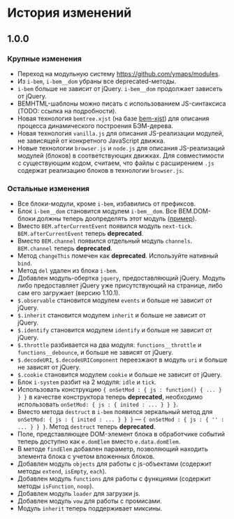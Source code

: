 # История изменений

## 1.0.0

### Крупные изменения

- Переход на модульную систему https://github.com/ymaps/modules.
- Из `i-bem`, `i-bem__dom` убраны все deprecated-методы.
- `i-bem` больше не зависит от jQuery. `i-bem__dom` продолжает зависеть от jQuery.
- BEMHTML-шаблоны можно писать с использованием JS-синтаксиса (TODO: ссылка на подробности).
- Новая технология `bemtree.xjst` (на базе [bem-xjst](https://github.com/bem/bem-xjst)) для описания процесса
  динамического построения БЭМ-дерева.
- Новая технология `vanilla.js` для описания JS-реализации модулей, не зависящей от конкретного JavaScript движка.
- Новые технологии `browser.js` и `node.js` для описания JS-реализаций модулей (блоков) в соответствующих движках.
  Для совместимости с существующим кодом, считаем, что файлы с расширением `.js` содержат реализацию блоков
  в технологии `browser.js`.

### Остальные изменения

- Все блоки-модули, кроме `i-bem`, избавились от префиксов.
- Блок `i-bem__dom` становится модулем `i-bem__dom`. Все BEM.DOM-блоки должны теперь доопределять
  этот модуль ([пример](common.bundles/index/blocks/b-square/b-square.js)).
- Вместо `BEM.afterCurrentEvent` появился модуль `next-tick`. `BEM.afterCurrentEvent` теперь **deprecated**.
- Вместо `BEM.channel` появился отдельный модуль `channels`. `BEM.channel` теперь **deprecated**.
- Метод `changeThis` помечен как **deprecated**. Используйте нативный `bind`.
- Метод `del` удален из блока `i-bem`.
- Добавлен модуль-обертка `jquery`, предоставляющий jQuery. Модуль либо предоставляет jQuery уже присутствующий на странице, либо сам его загружает (версию 1.10.1).
- `$.observable` становится модулем `events` и больше не зависит от jQuery.
- `$.inherit` становится модулем `inherit` и больше не зависит от jQuery.
- `$.identify` становится модулем `identify` и больше не зависит от jQuery.
- `$.throttle` разбивается на два модуля: `functions__throttle` и `functions__debounce`, и больше не зависят от jQuery.
- `$.decodeURI`, `$.decodeURIComponent` переезжают в модуль `uri` и больше не зависят от jQuery.
- `$.cookie` становится модулем `cookie` и больше не зависит от jQuery.
- Блок `i-system` разбит на 2 модуля: `idle` и `tick`.
- Использовать конструкцию `{ onSetMod : { js : function() { ... } } }` в качестве конструктора теперь **deprecated**, необходимо использовать `onSetMod: { js : { inited : ... } } }`. 
- Вместо метода `destruct` в `i-bem` появился зеркальный метод
  для `onSetMod: { js : { inited : ... } } }` — `{ onSetMod : { js : { '' : ... } } }`.
  Метод `destruct` теперь **deprecated**.
- Поле, представляющее DOM-элемент блока в обработчике событий теперь доступно как `e.domElem` вместо `e.data.domElem`.
- В методе `findElem` добавлен параметр, позволяющий находить элемента блока с учетом вложенных блоков.
- Добавлен модуль `objects` для работы с js-объектами (содержит методы `extend`, `isEmpty`, `each`).
- Добавлен модуль `functions` для работы с функциями (содержит методы `isFunction`, `noop`).
- Добавлен модуль `loader` для загрузки js.
- Добавлен модуль `vow` для работы с промисами.
- Модуль `inherit` теперь поддерживает миксины.
